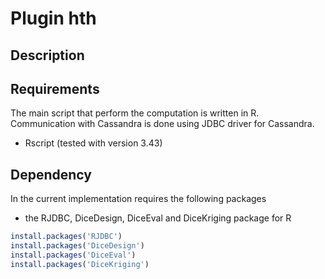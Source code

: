 # Plugin hth

## Description

## Requirements

The main script that perform the computation is written in R.
Communication with Cassandra is done using JDBC driver for Cassandra.
- Rscript (tested with version 3.43)

## Dependency

In the current implementation requires the following packages
- the RJDBC, DiceDesign, DiceEval and DiceKriging package for R
```R
install.packages('RJDBC')
install.packages('DiceDesign')
install.packages('DiceEval')
install.packages('DiceKriging')
```
